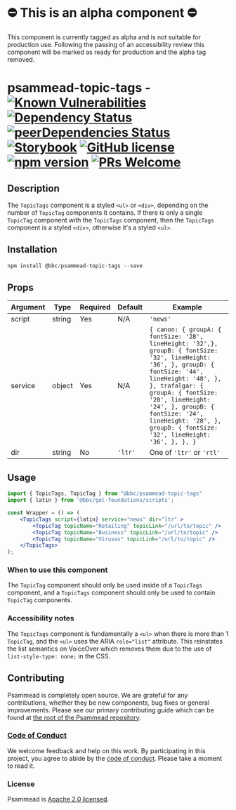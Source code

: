 # ⛔️ This is an alpha component ⛔️

This component is currently tagged as alpha and is not suitable for production use. Following the passing of an accessibility review this component will be marked as ready for production and the alpha tag removed.

# psammead-topic-tags - [![Known Vulnerabilities](https://snyk.io/test/github/bbc/psammead/badge.svg?targetFile=packages%2Fcomponents%2Fpsammead-topic-tags%2Fpackage.json)](https://snyk.io/test/github/bbc/psammead?targetFile=packages%2Fcomponents%2Fpsammead-topic-tags%2Fpackage.json) [![Dependency Status](https://david-dm.org/bbc/psammead.svg?path=packages/components/psammead-topic-tags)](https://david-dm.org/bbc/psammead?path=packages/components/psammead-topic-tags) [![peerDependencies Status](https://david-dm.org/bbc/psammead/peer-status.svg?path=packages/components/psammead-topic-tags)](https://david-dm.org/bbc/psammead?path=packages/components/psammead-topic-tags&type=peer) [![Storybook](https://raw.githubusercontent.com/storybooks/brand/master/badge/badge-storybook.svg?sanitize=true)](https://bbc.github.io/psammead/?path=/story/topic-tags--containing-image) [![GitHub license](https://img.shields.io/badge/license-Apache%202.0-blue.svg)](https://github.com/bbc/psammead/blob/latest/LICENSE) [![npm version](https://img.shields.io/npm/v/@bbc/psammead-topic-tags.svg)](https://www.npmjs.com/package/@bbc/psammead-topic-tags) [![PRs Welcome](https://img.shields.io/badge/PRs-welcome-brightgreen.svg)](https://github.com/bbc/psammead/blob/latest/CONTRIBUTING.md)

## Description

The `TopicTags` component is a styled `<ul>` or `<div>`, depending on the number of `TopicTag` components it contains. If there is only a single `TopicTag` component with the `TopicTags` component, then the `TopicTags` component is a styled `<div>`, otherwise it's a styled `<ul>`.

## Installation

```jsx
npm install @bbc/psammead-topic-tags --save
```

## Props

| Argument  | Type | Required | Default | Example |
| --------- | ---- | -------- | ------- | ------- |
| script | string | Yes | N/A | `'news'` |
| service | object | Yes | N/A | `{ canon: { groupA: { fontSize: '28', lineHeight: '32',}, groupB: { fontSize: '32', lineHeight: '36', }, groupD: { fontSize: '44', lineHeight: '48', }, }, trafalgar: { groupA: { fontSize: '20', lineHeight: '24', }, groupB: { fontSize: '24', lineHeight: '28', }, groupD: { fontSize: '32', lineHeight: '36', }, }, }` |
| dir | string | No | `'ltr'` | One of `'ltr'` or `'rtl'` |

## Usage

<!-- Description of the component usage -->

```jsx
import { TopicTags, TopicTag } from "@bbc/psammead-topic-tags"
import { latin } from '@bbc/gel-foundations/scripts';

const Wrapper = () => (
    <TopicTags script={latin} service="news" dir="ltr" >
        <TopicTag topicName="Retailing" topicLink="/url/to/topic" />
        <TopicTag topicName="Business" topicLink="/url/to/topic" />
        <TopicTag topicName="Viruses" topicLink="/url/to/topic" />
    </TopicTags>
);
```

### When to use this component

The `TopicTag` component should only be used inside of a `TopicTags` component, and a `TopicTags` component should only be used to contain `TopicTag` components.

### Accessibility notes

The `TopicTags` component is fundamentally a `<ul>` when there is more than 1 `TopicTag`, and the `<ul>` uses the ARIA `role="list"` attribute. This reinstates the list semantics on VoiceOver which removes them due to the use of `list-style-type: none;` in the CSS.

## Contributing

Psammead is completely open source. We are grateful for any contributions, whether they be new components, bug fixes or general improvements. Please see our primary contributing guide which can be found at [the root of the Psammead repository](https://github.com/bbc/psammead/blob/latest/CONTRIBUTING.md).

### [Code of Conduct](https://github.com/bbc/psammead/blob/latest/CODE_OF_CONDUCT.md)

We welcome feedback and help on this work. By participating in this project, you agree to abide by the [code of conduct](https://github.com/bbc/psammead/blob/latest/CODE_OF_CONDUCT.md). Please take a moment to read it.

### License

Psammead is [Apache 2.0 licensed](https://github.com/bbc/psammead/blob/latest/LICENSE).
